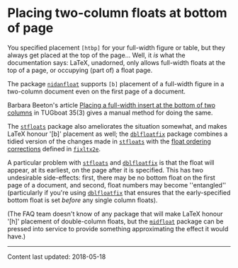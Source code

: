# Placing two-column floats at bottom of page

You specified placement `[htbp]` for your full-width figure or
table, but they always get placed at the top of the page&hellip;  Well,
it _is_ what the documentation says: LaTeX, unadorned, only
allows full-width floats at the top of a page, or occupying (part of) a
float page.

The package [`nidanfloat`](http://ctan.org/pkg/nidanfloat) supports `[b]` placement of a
full-width figure in a two-column document even on the first page of a
document.

Barbara Beeton's article
[Placing a full-width insert at the bottom of two columns](http://tug.org/TUGboat/tb35-3/tb111beet-banner.pdf) in TUGboat 35(3)
gives a manual method for doing the same.

The [`stfloats`](http://ctan.org/pkg/stfloats) package also ameliorates the situation somewhat, and
makes LaTeX honour '[b]' placement as well; the
[`dblfloatfix`](http://ctan.org/pkg/dblfloatfix) package combines a tidied version of the changes
made in [`stfloats`](http://ctan.org/pkg/stfloats) with the
  [float ordering corrections](./FAQ-2colfltorder.html) defined in
  [`fixltx2e`](http://ctan.org/pkg/fixltx2e).

A particular problem with [`stfloats`](http://ctan.org/pkg/stfloats) and [`dblfloatfix`](http://ctan.org/pkg/dblfloatfix)
is that the float will appear, at its earliest, on the page after it
is specified.  This has two undesirable side-effects: first, there may
be no bottom float on the first page of a document, and second, float
numbers may become ''entangled'' (particularly if you're using
[`dblfloatfix`](http://ctan.org/pkg/dblfloatfix) that ensures that the early-specified bottom
float is set _before_ any single column floats).

(The FAQ team doesn't know of any package that will make
LaTeX honour '[h]' placement of double-column floats, but the
[`midfloat`](http://ctan.org/pkg/midfloat) package can be pressed into service to provide
something approximating the effect it would have.)


----

Content last updated: 2018-05-18
